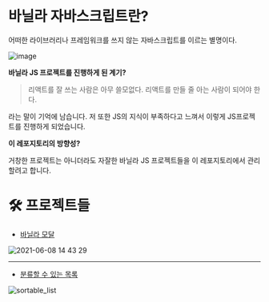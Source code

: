 # 바닐라 자바스크립트란?

어떠한 라이브러리나 프레임워크를 쓰지 않는 자바스크립트를 이르는 별명이다.

![image](https://res.cloudinary.com/practicaldev/image/fetch/s--WGXoQbsM--/c_imagga_scale,f_auto,fl_progressive,h_900,q_auto,w_1600/https://media.licdn.com/mpr/mpr/AAEAAQAAAAAAAAr8AAAAJGUxMTdlYzM4LWZmNmEtNGZiNi05Mjc0LTc1ODQ0MWZmYzU4Nw.png)

**바닐라 JS 프로젝트를 진행하게 된 계기?**

> 리액트를 잘 쓰는 사람은 아무 쓸모없다. 리액트를 만들 줄 아는 사람이 되어야 한다.

라는 말이 기억에 남습니다. 저 또한 JS의 지식이 부족하다고 느껴서 이렇게 JS프로젝트를 진행하게 되었습니다.

**이 레포지토리의 방향성?**

거창한 프로젝트는 아니더라도 자잘한 바닐라 JS 프로젝트들을 이 레포지토리에서 관리할려고 합니다.

# 🛠 프로젝트들

- [바닐라 모달](https://github.com/Hong-JunHyeok/Vanilla_Projects/tree/main/Vanilla_Modal)

![2021-06-08 14 43 29](https://user-images.githubusercontent.com/48292190/121129487-fdca1c80-c867-11eb-95f5-4952e1d409f4.gif)

<hr />

- [분류할 수 있는 목록](https://github.com/Hong-JunHyeok/Vanilla_Projects/tree/main/Sortable_List)

![sortable_list](https://user-images.githubusercontent.com/48292190/121149935-0af20600-c87e-11eb-93b8-9874677a7ece.gif)
